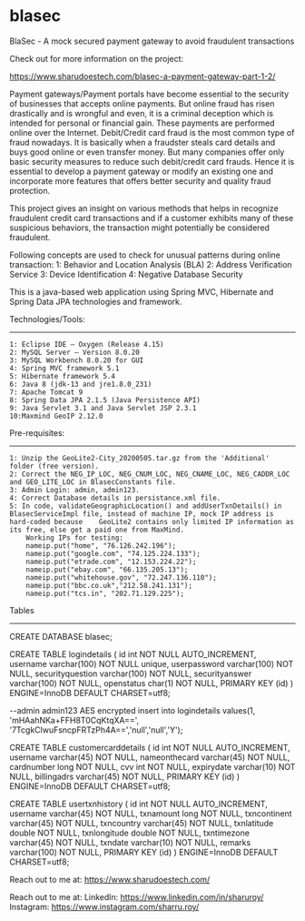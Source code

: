 # blasec
BlaSec - A mock secured payment gateway to avoid fraudulent transactions

Check out for more information on the project:

https://www.sharudoestech.com/blasec-a-payment-gateway-part-1-2/


Payment gateways/Payment portals have become essential to the security of businesses that accepts online payments. But online fraud has risen drastically and is wrongful and even, it is a criminal deception which is intended for personal or financial gain. These payments are performed online over the Internet. Debit/Credit card fraud is the most common type of fraud nowadays. It is basically when a fraudster steals card details and buys good online or even transfer money. But many companies offer only basic security measures to reduce such debit/credit card frauds. Hence it is essential to develop a payment gateway or modify an existing one and incorporate more features that offers better security and quality fraud protection.

This project gives an insight on various methods that helps in recognize fraudulent credit card transactions and if a customer exhibits many of these suspicious behaviors, the transaction might potentially be considered fraudulent.

Following concepts are used to check for unusual patterns during online transaction:
	1: Behavior and Location Analysis (BLA)
	2: Address Verification Service
	3: Device Identification
	4: Negative Database Security
	
This is a java-based web application using Spring MVC, Hibernate and Spring Data JPA technologies and framework.
	

Technologies/Tools:
*******************
	1: Eclipse IDE — Oxygen (Release 4.15)
	2: MySQL Server — Version 8.0.20
	3: MySQL Workbench 8.0.20 for GUI
	4: Spring MVC framework 5.1
	5: Hibernate framework 5.4
	6: Java 8 (jdk-13 and jre1.8.0_231)
	7: Apache Tomcat 9
	8: Spring Data JPA 2.1.5 (Java Persistence API)
	9: Java Servlet 3.1 and Java Servlet JSP 2.3.1
	10:Maxmind GeoIP 2.12.0
	
	
Pre-requisites:
***************
	1: Unzip the GeoLite2-City_20200505.tar.gz from the 'Additional' folder (free version).
	2: Correct the NEG_IP_LOC, NEG_CNUM_LOC, NEG_CNAME_LOC, NEG_CADDR_LOC and GEO_LITE_LOC in BlasecConstants file.
	3: Admin Login: admin, admin123.
	4: Correct Database details in persistance.xml file.
	5: In code, validateGeographicLocation() and addUserTxnDetails() in BlasecServiceImpl file, instead of machine IP, mock IP address is hard-coded because 	GeoLite2 contains only limited IP information as its free, else get a paid one from MaxMind.
		Working IPs for testing:
		nameip.put("home", "76.126.242.196");
		nameip.put("google.com", "74.125.224.133");
		nameip.put("etrade.com", "12.153.224.22");
		nameip.put("ebay.com", "66.135.205.13");
		nameip.put("whitehouse.gov", "72.247.136.110");
		nameip.put("bbc.co.uk","212.58.241.131");
		nameip.put("tcs.in", "202.71.129.225");
		
Tables
*******
CREATE DATABASE blasec;

CREATE TABLE logindetails (
  id int NOT NULL AUTO_INCREMENT,
  username varchar(100) NOT NULL unique,
  userpassword varchar(100) NOT NULL,
  securityquestion varchar(100) NOT NULL,
  securityanswer varchar(100) NOT NULL,
  openstatus char(1) NOT NULL,
  PRIMARY KEY (id)
) ENGINE=InnoDB DEFAULT CHARSET=utf8;

--admin admin123 AES encrypted
insert into logindetails values(1, 'mHAahNKa+FFH8T0CqKtqXA==', '7TcgkClwuFsncpFRTzPh4A==','null','null','Y'); 

CREATE TABLE customercarddetails (
  id int NOT NULL AUTO_INCREMENT,
  username varchar(45) NOT NULL,
  nameonthecard varchar(45) NOT NULL,
  cardnumber long NOT NULL,
  cvv int NOT NULL,
  expirydate varchar(10) NOT NULL,
  billingadrs varchar(45) NOT NULL,
  PRIMARY KEY (id)
) ENGINE=InnoDB DEFAULT CHARSET=utf8;

CREATE TABLE usertxnhistory (
  id int NOT NULL AUTO_INCREMENT,
  username varchar(45) NOT NULL,
  txnamount long NOT NULL,
  txncontinent varchar(45) NOT NULL,
  txncountry varchar(45) NOT NULL,
  txnlatitude double NOT NULL,
  txnlongitude double NOT NULL,
  txntimezone varchar(45) NOT NULL,
  txndate varchar(10) NOT NULL,
  remarks varchar(100) NOT NULL,
  PRIMARY KEY (id)
) ENGINE=InnoDB DEFAULT CHARSET=utf8;
	
Reach out to me at: https://www.sharudoestech.com/
	
Reach out to me at:
Linkedln: https://www.linkedin.com/in/sharuroy/
Instagram: https://www.instagram.com/sharru.roy/
